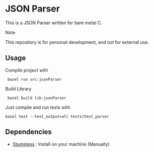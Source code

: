 # JSON Parser

This is a JSON Parser written for bare metal C. 

> [!Note]
> This repository is for personal development, and not for external use.

## Usage

Compile project with

```
 bazel run src:jsonParser
```

Build Library

```
 bazel build lib:jsonParser
```

Just compile and run tests with

```
bazel test --test_output=all tests/test_parser
```

## Dependencies

- [Stumpless](https://github.com/goatshriek/stumpless) : Install on your machine (Manually)